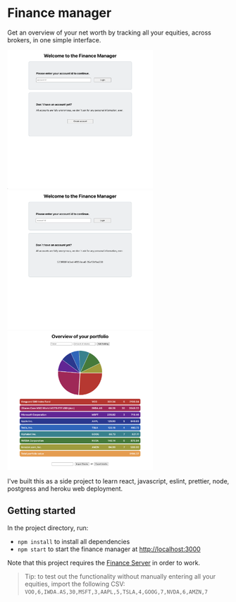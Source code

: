 # Finance manager
Get an overview of your net worth by tracking all your equities, across brokers, in one simple interface.

<img src="screenshots/screenshot_1.png" width=330> <img src="screenshots/screenshot_2.png" width=330> <img src="screenshots/screenshot_3.png" width=330>

I've built this as a side project to learn react, javascript, eslint, prettier, node, postgress and heroku web deployment.

## Getting started
In the project directory, run:

- `npm install` to install all dependencies
- `npm start` to start the finance manager at [http://localhost:3000](http://localhost:3000)

Note that this project requires the [Finance Server](https://github.com/JeroenMols/finance-server) in order to work.

> Tip: to test out the functionality without manually entering all your equities, import the following CSV: `VOO,6,IWDA.AS,30,MSFT,3,AAPL,5,TSLA,4,GOOG,7,NVDA,6,AMZN,7`

